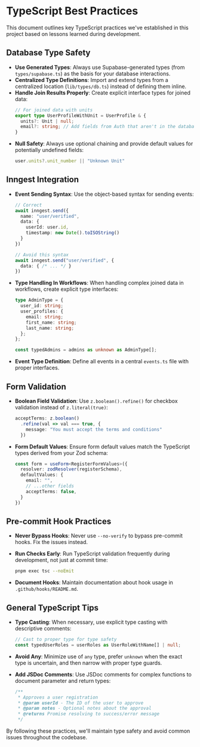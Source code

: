 # TypeScript Best Practices

This document outlines key TypeScript practices we've established in this project based on lessons learned during development.

## Database Type Safety

- **Use Generated Types**: Always use Supabase-generated types (from `types/supabase.ts`) as the basis for your database interactions.
- **Centralized Type Definitions**: Import and extend types from a centralized location (`lib/types/db.ts`) instead of defining them inline.
- **Handle Join Results Properly**: Create explicit interface types for joined data:
  ```typescript
  // For joined data with units
  export type UserProfileWithUnit = UserProfile & {
    units?: Unit | null;
    email?: string; // Add fields from Auth that aren't in the database
  }
  ```
- **Null Safety**: Always use optional chaining and provide default values for potentially undefined fields:
  ```typescript
  user.units?.unit_number || "Unknown Unit"
  ```

## Inngest Integration

- **Event Sending Syntax**: Use the object-based syntax for sending events:
  ```typescript
  // Correct
  await inngest.send({
    name: "user/verified",
    data: {
      userId: user.id,
      timestamp: new Date().toISOString()
    }
  })
  
  // Avoid this syntax
  await inngest.send("user/verified", {
    data: { /* ... */ }
  })
  ```

- **Type Handling In Workflows**: When handling complex joined data in workflows, create explicit type interfaces:
  ```typescript
  type AdminType = { 
    user_id: string;
    user_profiles: { 
      email: string; 
      first_name: string; 
      last_name: string;
    };
  };
  
  const typedAdmins = admins as unknown as AdminType[];
  ```

- **Event Type Definition**: Define all events in a central `events.ts` file with proper interfaces.

## Form Validation

- **Boolean Field Validation**: Use `z.boolean().refine()` for checkbox validation instead of `z.literal(true)`:
  ```typescript
  acceptTerms: z.boolean()
    .refine(val => val === true, { 
      message: "You must accept the terms and conditions"
    })
  ```

- **Form Default Values**: Ensure form default values match the TypeScript types derived from your Zod schema:
  ```typescript
  const form = useForm<RegisterFormValues>({
    resolver: zodResolver(registerSchema),
    defaultValues: {
      email: "",
      // ...other fields
      acceptTerms: false,
    }
  })
  ```

## Pre-commit Hook Practices

- **Never Bypass Hooks**: Never use `--no-verify` to bypass pre-commit hooks. Fix the issues instead.

- **Run Checks Early**: Run TypeScript validation frequently during development, not just at commit time:
  ```bash
  pnpm exec tsc --noEmit
  ```

- **Document Hooks**: Maintain documentation about hook usage in `.github/hooks/README.md`.

## General TypeScript Tips

- **Type Casting**: When necessary, use explicit type casting with descriptive comments:
  ```typescript
  // Cast to proper type for type safety
  const typedUserRoles = userRoles as UserRoleWithName[] | null;
  ```

- **Avoid Any**: Minimize use of `any` type, prefer `unknown` when the exact type is uncertain, and then narrow with proper type guards.

- **Add JSDoc Comments**: Use JSDoc comments for complex functions to document parameter and return types:
  ```typescript
  /**
   * Approves a user registration
   * @param userId - The ID of the user to approve
   * @param notes - Optional notes about the approval
   * @returns Promise resolving to success/error message
   */
  ```

By following these practices, we'll maintain type safety and avoid common issues throughout the codebase.